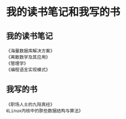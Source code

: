 # 我的读书笔记和我写的书

## 我的读书笔记

    《海量数据库解决方案》
    《离散数学及其应用》
    《管理学》
    《编程语言实现模式》

## 我写的书

    《职场人士的九阳真经》
    《Linux内核中的那些数据结构与算法》

